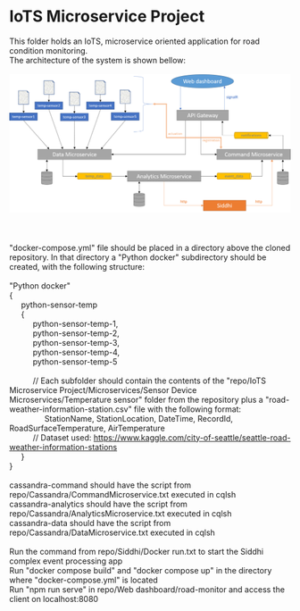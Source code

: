 # IoTS Microservice Project
This folder holds an IoTS, microservice oriented application for road condition monitoring.
<br/>
The architecture of the system is shown bellow:  
<br/>
![architecture image](https://github.com/MashaNes/IoTS2021/blob/main/IoTS%20Microservice%20Project/Architecture.png)  
<br/>
<br/>
<br/>
"docker-compose.yml" file should be placed in a directory above the cloned repository. In that directory a "Python docker" subdirectory should be created, with the following structure:  
 <br/>
 "Python docker"  
 {  
	&ensp;&ensp;&ensp;python-sensor-temp  
	&ensp;&ensp;&ensp;{  
		&ensp;&ensp;&ensp;&ensp;&ensp;&ensp;python-sensor-temp-1,  
		&ensp;&ensp;&ensp;&ensp;&ensp;&ensp;python-sensor-temp-2,  
		&ensp;&ensp;&ensp;&ensp;&ensp;&ensp;python-sensor-temp-3,  
		&ensp;&ensp;&ensp;&ensp;&ensp;&ensp;python-sensor-temp-4,  
		&ensp;&ensp;&ensp;&ensp;&ensp;&ensp;python-sensor-temp-5  
		<br/>
		&ensp;&ensp;&ensp;&ensp;&ensp;&ensp;// Each subfolder should contain the contents of the "repo/IoTS Microservice Project/Microservices/Sensor Device Microservices/Temperature sensor" folder from the repository plus a "road-weather-information-station.csv" file with the following format:  
			&ensp;&ensp;&ensp;&ensp;&ensp;&ensp;&ensp;&ensp;&ensp;StationName, StationLocation, DateTime, RecordId, RoadSurfaceTemperature, AirTemperature  
		&ensp;&ensp;&ensp;&ensp;&ensp;&ensp;// Dataset used: https://www.kaggle.com/city-of-seattle/seattle-road-weather-information-stations  
	&ensp;&ensp;&ensp;}  
 }  
 <br/>
 cassandra-command should have the script from repo/Cassandra/CommandMicroservice.txt executed in cqlsh  
 cassandra-analytics should have the script from repo/Cassandra/AnalyticsMicroservice.txt executed in cqlsh  
 cassandra-data should have the script from repo/Cassandra/DataMicroservice.txt executed in cqlsh  
 <br/>
 Run the command from repo/Siddhi/Docker run.txt to start the Siddhi complex event processing app  
 Run "docker compose build" and "docker compose up" in the directory where "docker-compose.yml" is located    
 Run "npm run serve" in repo/Web dashboard/road-monitor  and access the client on localhost:8080
 
